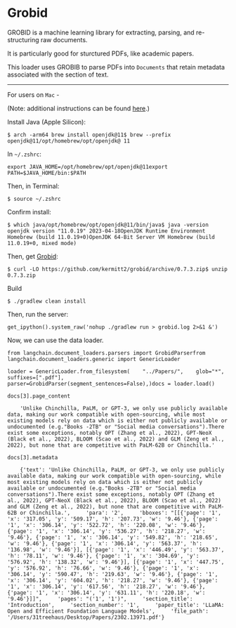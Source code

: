 Grobid
======

GROBID is a machine learning library for extracting, parsing, and re-structuring raw documents.

It is particularly good for sturctured PDFs, like academic papers.

This loader uses GROBIB to parse PDFs into `Documents` that retain metadata associated with the section of text.

* * *

For users on `Mac` -

(Note: additional instructions can be found [here](https://python.langchain.com/docs/ecosystem/integrations/grobid.mdx).)

Install Java (Apple Silicon):

    $ arch -arm64 brew install openjdk@11$ brew --prefix openjdk@11/opt/homebrew/opt/openjdk@ 11

In `~/.zshrc`:

    export JAVA_HOME=/opt/homebrew/opt/openjdk@11export PATH=$JAVA_HOME/bin:$PATH

Then, in Terminal:

    $ source ~/.zshrc

Confirm install:

    $ which java/opt/homebrew/opt/openjdk@11/bin/java$ java -version openjdk version "11.0.19" 2023-04-18OpenJDK Runtime Environment Homebrew (build 11.0.19+0)OpenJDK 64-Bit Server VM Homebrew (build 11.0.19+0, mixed mode)

Then, get [Grobid](https://grobid.readthedocs.io/en/latest/Install-Grobid/#getting-grobid):

    $ curl -LO https://github.com/kermitt2/grobid/archive/0.7.3.zip$ unzip 0.7.3.zip

Build

    $ ./gradlew clean install

Then, run the server:

    get_ipython().system_raw('nohup ./gradlew run > grobid.log 2>&1 &')

Now, we can use the data loader.

    from langchain.document_loaders.parsers import GrobidParserfrom langchain.document_loaders.generic import GenericLoader

    loader = GenericLoader.from_filesystem(    "../Papers/",    glob="*",    suffixes=[".pdf"],    parser=GrobidParser(segment_sentences=False),)docs = loader.load()

    docs[3].page_content

        'Unlike Chinchilla, PaLM, or GPT-3, we only use publicly available data, making our work compatible with open-sourcing, while most existing models rely on data which is either not publicly available or undocumented (e.g."Books -2TB" or "Social media conversations").There exist some exceptions, notably OPT (Zhang et al., 2022), GPT-NeoX (Black et al., 2022), BLOOM (Scao et al., 2022) and GLM (Zeng et al., 2022), but none that are competitive with PaLM-62B or Chinchilla.'

    docs[3].metadata

        {'text': 'Unlike Chinchilla, PaLM, or GPT-3, we only use publicly available data, making our work compatible with open-sourcing, while most existing models rely on data which is either not publicly available or undocumented (e.g."Books -2TB" or "Social media conversations").There exist some exceptions, notably OPT (Zhang et al., 2022), GPT-NeoX (Black et al., 2022), BLOOM (Scao et al., 2022) and GLM (Zeng et al., 2022), but none that are competitive with PaLM-62B or Chinchilla.',     'para': '2',     'bboxes': "[[{'page': '1', 'x': '317.05', 'y': '509.17', 'h': '207.73', 'w': '9.46'}, {'page': '1', 'x': '306.14', 'y': '522.72', 'h': '220.08', 'w': '9.46'}, {'page': '1', 'x': '306.14', 'y': '536.27', 'h': '218.27', 'w': '9.46'}, {'page': '1', 'x': '306.14', 'y': '549.82', 'h': '218.65', 'w': '9.46'}, {'page': '1', 'x': '306.14', 'y': '563.37', 'h': '136.98', 'w': '9.46'}], [{'page': '1', 'x': '446.49', 'y': '563.37', 'h': '78.11', 'w': '9.46'}, {'page': '1', 'x': '304.69', 'y': '576.92', 'h': '138.32', 'w': '9.46'}], [{'page': '1', 'x': '447.75', 'y': '576.92', 'h': '76.66', 'w': '9.46'}, {'page': '1', 'x': '306.14', 'y': '590.47', 'h': '219.63', 'w': '9.46'}, {'page': '1', 'x': '306.14', 'y': '604.02', 'h': '218.27', 'w': '9.46'}, {'page': '1', 'x': '306.14', 'y': '617.56', 'h': '218.27', 'w': '9.46'}, {'page': '1', 'x': '306.14', 'y': '631.11', 'h': '220.18', 'w': '9.46'}]]",     'pages': "('1', '1')",     'section_title': 'Introduction',     'section_number': '1',     'paper_title': 'LLaMA: Open and Efficient Foundation Language Models',     'file_path': '/Users/31treehaus/Desktop/Papers/2302.13971.pdf'}